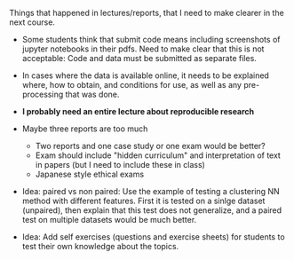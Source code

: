 Things that happened in lectures/reports, that I need to make clearer in the next course.



- Some students think that submit code means including screenshots of jupyter notebooks in their pdfs. Need to make clear that this is not acceptable: Code and data must be submitted as separate files.

- In cases where the data is available online, it needs to be explained where, how to obtain, and conditions for use, as well as any pre-processing that was done.

- **I probably need an entire lecture about reproducible research**


- Maybe three reports are too much
  - Two reports and one case study or one exam would be better?
  - Exam should include "hidden curriculum" and interpretation
    of text in papers (but I need to include these in class)
  - Japanese style ethical exams

- Idea: paired vs non paired: Use the example of testing a clustering
  NN method with different features. First it is tested on a sinlge
  dataset (unpaired), then explain that this test does not generalize,
  and a paired test on multiple datasets would be much better.

- Idea: Add self exercises (questions and exercise sheets) for
  students to test their own knowledge about the topics.

